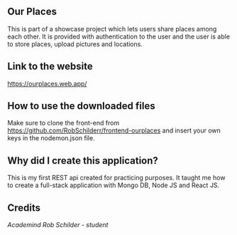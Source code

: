 ## Our Places

This is part of a showcase project which lets users share places among each other. It is provided with authentication to the user and the user is able to store places, upload pictures and locations. 


## Link to the website

https://ourplaces.web.app/

## How to use the downloaded files

Make sure to clone the front-end from https://github.com/RobSchilderr/frontend-ourplaces and insert your own keys in the nodemon.json file.  

## Why did I create this application?

This is my first REST api created for practicing purposes. It taught me how to create a full-stack application with Mongo DB, Node JS and React JS. 

## Credits

*Academind*
*Rob Schilder - student*





